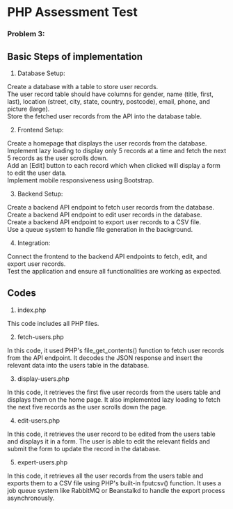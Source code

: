 # PHP Assessment Test

### Problem 3:

## Basic Steps of implementation

1. Database Setup:

Create a database with a table to store user records. <br>
The user record table should have columns for gender, name (title, first, last), location (street, city, state, country, postcode), email, phone, and picture (large). <br>
Store the fetched user records from the API into the database table. <br>

2. Frontend Setup:

Create a homepage that displays the user records from the database. <br>
Implement lazy loading to display only 5 records at a time and fetch the next 5 records as the user scrolls down. <br>
Add an [Edit] button to each record which when clicked will display a form to edit the user data. <br>
Implement mobile responsiveness using Bootstrap. <br>

3. Backend Setup:

Create a backend API endpoint to fetch user records from the database. <br>
Create a backend API endpoint to edit user records in the database. <br>
Create a backend API endpoint to export user records to a CSV file. <br>
Use a queue system to handle file generation in the background. <br>

4. Integration:

Connect the frontend to the backend API endpoints to fetch, edit, and export user records. <br>
Test the application and ensure all functionalities are working as expected. <br>

## Codes

1. index.php

This code includes all PHP files.

2. fetch-users.php

In this code, it used PHP's file_get_contents() function to fetch user records from the API endpoint. 
It decodes the JSON response and insert the relevant data into the users table in the database.

3. display-users.php

In this code, it retrieves the first five user records from the users table and displays them on the home page. 
It also implemented lazy loading to fetch the next five records as the user scrolls down the page.

4. edit-users.php

In this code, it retrieves the user record to be edited from the users table and displays it in a form. 
The user is able to edit the relevant fields and submit the form to update the record in the database.

5. expert-users.php

In this code, it retrieves all the user records from the users table and exports them to a CSV file using PHP's built-in fputcsv() function. 
It uses a job queue system like RabbitMQ or Beanstalkd to handle the export process asynchronously.



